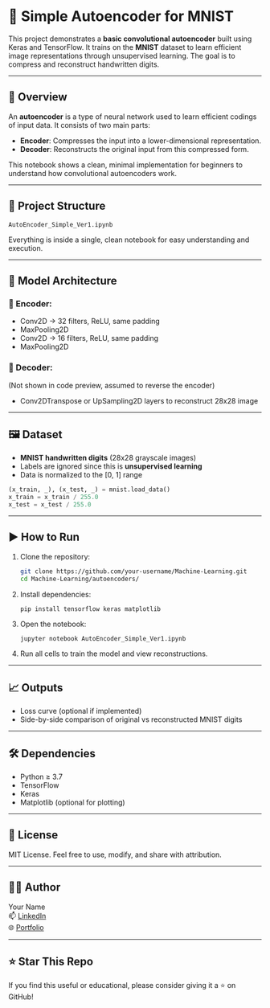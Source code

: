 # 🧠 Simple Autoencoder for MNIST

This project demonstrates a **basic convolutional autoencoder** built using Keras and TensorFlow. It trains on the **MNIST** dataset to learn efficient image representations through unsupervised learning. The goal is to compress and reconstruct handwritten digits.

---

## 📌 Overview

An **autoencoder** is a type of neural network used to learn efficient codings of input data. It consists of two main parts:

- **Encoder**: Compresses the input into a lower-dimensional representation.
- **Decoder**: Reconstructs the original input from this compressed form.

This notebook shows a clean, minimal implementation for beginners to understand how convolutional autoencoders work.

---

## 📂 Project Structure

```
AutoEncoder_Simple_Ver1.ipynb
```

Everything is inside a single, clean notebook for easy understanding and execution.

---

## 🧪 Model Architecture

### 🔷 Encoder:
- Conv2D → 32 filters, ReLU, same padding
- MaxPooling2D
- Conv2D → 16 filters, ReLU, same padding
- MaxPooling2D

### 🔶 Decoder:
(Not shown in code preview, assumed to reverse the encoder)
- Conv2DTranspose or UpSampling2D layers to reconstruct 28x28 image

---

## 🖼️ Dataset

- **MNIST handwritten digits** (28x28 grayscale images)
- Labels are ignored since this is **unsupervised learning**
- Data is normalized to the [0, 1] range

```python
(x_train, _), (x_test, _) = mnist.load_data()
x_train = x_train / 255.0
x_test = x_test / 255.0
```

---

## ▶️ How to Run

1. Clone the repository:
   ```bash
   git clone https://github.com/your-username/Machine-Learning.git
   cd Machine-Learning/autoencoders/
   ```

2. Install dependencies:
   ```bash
   pip install tensorflow keras matplotlib
   ```

3. Open the notebook:
   ```
   jupyter notebook AutoEncoder_Simple_Ver1.ipynb
   ```

4. Run all cells to train the model and view reconstructions.

---

## 📈 Outputs

- Loss curve (optional if implemented)
- Side-by-side comparison of original vs reconstructed MNIST digits

---

## 🛠️ Dependencies

- Python ≥ 3.7
- TensorFlow
- Keras
- Matplotlib (optional for plotting)

---

## 📄 License

MIT License. Feel free to use, modify, and share with attribution.

---

## 🙋‍♂️ Author

Your Name  
📫 [LinkedIn](https://linkedin.com/in/your-profile)  
🌐 [Portfolio](https://your-website.com)

---

## ⭐️ Star This Repo

If you find this useful or educational, please consider giving it a ⭐️ on GitHub!
